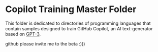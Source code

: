 # Copilot Training Master Folder

This folder is dedicated to directories of programming languages that contain samples designed to train GitHub Copilot, an AI text-generator based on [GPT-3](https://en.wikipedia.org/wiki/GPT-3).


github please invite me to the beta :)))
